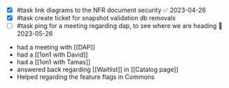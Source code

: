 - [x] #task link diagrams to the NFR document security ✅ 2023-04-26
- [x] #task create ticket for snapshot validation db removals
- [ ] #task ping for a meeting regarding dap, to see where we are heading 📅 2023-05-26
- had a meeting with [[DAP]]
- had a [[1on1 with David]]
- had a [[1on1 with Tamas]]
- answered back regarding [[Waitlist]] in [[Catalog page]]
- Helped regarding the feature flags in Commons
